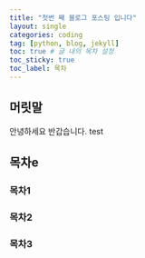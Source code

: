 ```yaml
---
title: "첫번 째 블로그 포스팅 입니다"
layout: single
categories: coding
tag: [python, blog, jekyll]
toc: true # 글 내의 목차 설정
toc_sticky: true
toc_label: 목차
---
```


## 머릿말

안녕하세요 반갑습니다.
test
## 목차e

### 목차1
### 목차2
### 목차3
